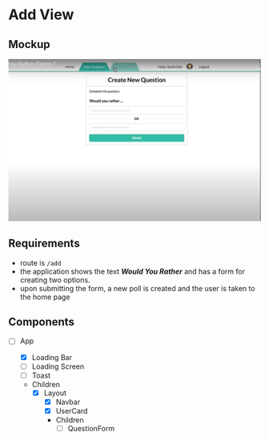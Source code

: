 # Add View

## Mockup

![Recommendation1](./mockup/add-recommendation.jpg)

## Requirements

- route is `/add`
- the application shows the text **_Would You Rather_** and has a form for creating two options.
- upon submitting the form, a new poll is created and the user is taken to the home page

## Components

- [ ] App

  - [x] Loading Bar
  - [ ] Loading Screen
  - [ ] Toast
  - Children
    - [x] Layout
      - [x] Navbar
      - [x] UserCard
      - Children
        - [ ] QuestionForm
